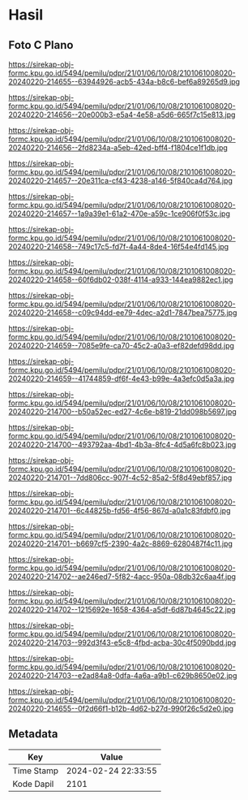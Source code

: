 # Hasil

## Foto C Plano

https://sirekap-obj-formc.kpu.go.id/5494/pemilu/pdpr/21/01/06/10/08/2101061008020-20240220-214655--63944926-acb5-434a-b8c6-bef6a89265d9.jpg

https://sirekap-obj-formc.kpu.go.id/5494/pemilu/pdpr/21/01/06/10/08/2101061008020-20240220-214656--20e000b3-e5a4-4e58-a5d6-665f7c15e813.jpg

https://sirekap-obj-formc.kpu.go.id/5494/pemilu/pdpr/21/01/06/10/08/2101061008020-20240220-214656--2fd8234a-a5eb-42ed-bff4-f1804ce1f1db.jpg

https://sirekap-obj-formc.kpu.go.id/5494/pemilu/pdpr/21/01/06/10/08/2101061008020-20240220-214657--20e311ca-cf43-4238-a146-5f840ca4d764.jpg

https://sirekap-obj-formc.kpu.go.id/5494/pemilu/pdpr/21/01/06/10/08/2101061008020-20240220-214657--1a9a39e1-61a2-470e-a59c-1ce906f0f53c.jpg

https://sirekap-obj-formc.kpu.go.id/5494/pemilu/pdpr/21/01/06/10/08/2101061008020-20240220-214658--749c17c5-fd7f-4a44-8de4-16f54e4fd145.jpg

https://sirekap-obj-formc.kpu.go.id/5494/pemilu/pdpr/21/01/06/10/08/2101061008020-20240220-214658--60f6db02-038f-4114-a933-144ea9882ec1.jpg

https://sirekap-obj-formc.kpu.go.id/5494/pemilu/pdpr/21/01/06/10/08/2101061008020-20240220-214658--c09c94dd-ee79-4dec-a2d1-7847bea75775.jpg

https://sirekap-obj-formc.kpu.go.id/5494/pemilu/pdpr/21/01/06/10/08/2101061008020-20240220-214659--7085e9fe-ca70-45c2-a0a3-ef82defd98dd.jpg

https://sirekap-obj-formc.kpu.go.id/5494/pemilu/pdpr/21/01/06/10/08/2101061008020-20240220-214659--41744859-df6f-4e43-b99e-4a3efc0d5a3a.jpg

https://sirekap-obj-formc.kpu.go.id/5494/pemilu/pdpr/21/01/06/10/08/2101061008020-20240220-214700--b50a52ec-ed27-4c6e-b819-21dd098b5697.jpg

https://sirekap-obj-formc.kpu.go.id/5494/pemilu/pdpr/21/01/06/10/08/2101061008020-20240220-214700--493792aa-4bd1-4b3a-8fc4-4d5a6fc8b023.jpg

https://sirekap-obj-formc.kpu.go.id/5494/pemilu/pdpr/21/01/06/10/08/2101061008020-20240220-214701--7dd806cc-907f-4c52-85a2-5f8d49ebf857.jpg

https://sirekap-obj-formc.kpu.go.id/5494/pemilu/pdpr/21/01/06/10/08/2101061008020-20240220-214701--6c44825b-fd56-4f56-867d-a0a1c83fdbf0.jpg

https://sirekap-obj-formc.kpu.go.id/5494/pemilu/pdpr/21/01/06/10/08/2101061008020-20240220-214701--b6697cf5-2390-4a2c-8869-6280487f4c11.jpg

https://sirekap-obj-formc.kpu.go.id/5494/pemilu/pdpr/21/01/06/10/08/2101061008020-20240220-214702--ae246ed7-5f82-4acc-950a-08db32c6aa4f.jpg

https://sirekap-obj-formc.kpu.go.id/5494/pemilu/pdpr/21/01/06/10/08/2101061008020-20240220-214702--1215692e-1658-4364-a5df-6d87b4645c22.jpg

https://sirekap-obj-formc.kpu.go.id/5494/pemilu/pdpr/21/01/06/10/08/2101061008020-20240220-214703--992d3f43-e5c8-4fbd-acba-30c4f5090bdd.jpg

https://sirekap-obj-formc.kpu.go.id/5494/pemilu/pdpr/21/01/06/10/08/2101061008020-20240220-214703--e2ad84a8-0dfa-4a6a-a9b1-c629b8650e02.jpg

https://sirekap-obj-formc.kpu.go.id/5494/pemilu/pdpr/21/01/06/10/08/2101061008020-20240220-214655--0f2d66f1-b12b-4d62-b27d-990f26c5d2e0.jpg


## Metadata

| Key        | Value               |
| ---------- | ------------------- |
| Time Stamp | 2024-02-24 22:33:55 |
| Kode Dapil | 2101                |



